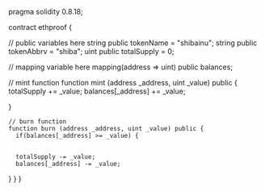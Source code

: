 pragma solidity 0.8.18;

contract ethproof {
  
  // public variables here
  string public tokenName = "shibainu";
  string public tokenAbbrv = "shiba";
  uint public totalSupply = 0;

  // mapping variable here
  mapping(address => uint) public balances;

  // mint function
  function mint (address _address, uint _value) public {
      totalSupply += _value;
      balances[_address] += _value;

  }

    // burn function
    function burn (address _address, uint _value) public {
      if(balances[_address] >= _value) {

      
      totalSupply -= _value;
      balances[_address] -= _value;

  }
}
}
